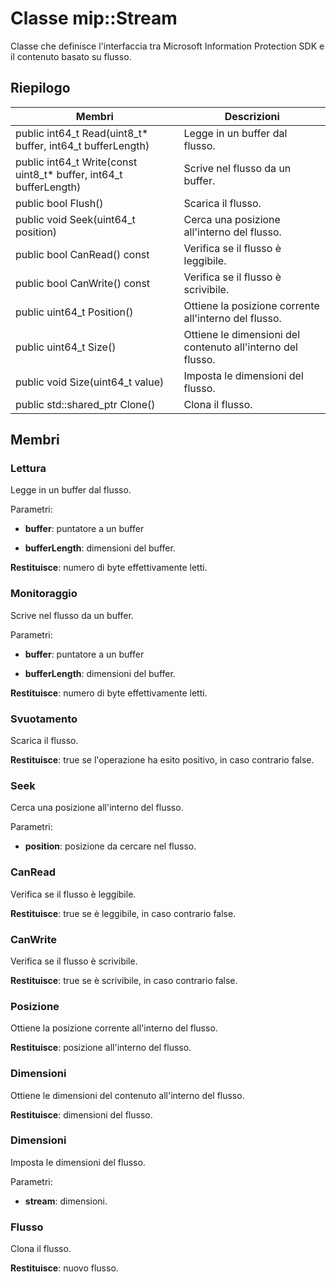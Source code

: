 # <a name="class-mipstream"></a>Classe mip::Stream 
Classe che definisce l'interfaccia tra Microsoft Information Protection SDK e il contenuto basato su flusso.
  
## <a name="summary"></a>Riepilogo
 Membri                        | Descrizioni                                
--------------------------------|---------------------------------------------
 public int64_t Read(uint8_t* buffer, int64_t bufferLength)  |  Legge in un buffer dal flusso.
 public int64_t Write(const uint8_t* buffer, int64_t bufferLength)  |  Scrive nel flusso da un buffer.
 public bool Flush()  |  Scarica il flusso.
 public void Seek(uint64_t position)  |  Cerca una posizione all'interno del flusso.
 public bool CanRead() const  |  Verifica se il flusso è leggibile.
 public bool CanWrite() const  |  Verifica se il flusso è scrivibile.
 public uint64_t Position()  |  Ottiene la posizione corrente all'interno del flusso.
 public uint64_t Size()  |  Ottiene le dimensioni del contenuto all'interno del flusso.
 public void Size(uint64_t value)  |  Imposta le dimensioni del flusso.
public std::shared_ptr<Stream> Clone()  |  Clona il flusso.
  
## <a name="members"></a>Membri
  
### <a name="read"></a>Lettura
Legge in un buffer dal flusso.

Parametri:  
* **buffer**: puntatore a un buffer 


* **bufferLength**: dimensioni del buffer. 



  
**Restituisce**: numero di byte effettivamente letti.
  
### <a name="write"></a>Monitoraggio
Scrive nel flusso da un buffer.

Parametri:  
* **buffer**: puntatore a un buffer 


* **bufferLength**: dimensioni del buffer. 



  
**Restituisce**: numero di byte effettivamente letti.
  
### <a name="flush"></a>Svuotamento
Scarica il flusso.

  
**Restituisce**: true se l'operazione ha esito positivo, in caso contrario false.
  
### <a name="seek"></a>Seek
Cerca una posizione all'interno del flusso.

Parametri:  
* **position**: posizione da cercare nel flusso.


  
### <a name="canread"></a>CanRead
Verifica se il flusso è leggibile.

  
**Restituisce**: true se è leggibile, in caso contrario false.
  
### <a name="canwrite"></a>CanWrite
Verifica se il flusso è scrivibile.

  
**Restituisce**: true se è scrivibile, in caso contrario false.
  
### <a name="position"></a>Posizione
Ottiene la posizione corrente all'interno del flusso.

  
**Restituisce**: posizione all'interno del flusso.
  
### <a name="size"></a>Dimensioni
Ottiene le dimensioni del contenuto all'interno del flusso.

  
**Restituisce**: dimensioni del flusso.
  
### <a name="size"></a>Dimensioni
Imposta le dimensioni del flusso.

Parametri:  
* **stream**: dimensioni.


  
### <a name="stream"></a>Flusso
Clona il flusso.

  
**Restituisce**: nuovo flusso.